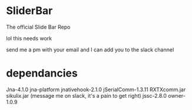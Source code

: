 # SliderBar
The official Slide Bar Repo

lol this needs work

send me a pm with your email and I can add you to the slack channel

# dependancies
Jna-4.1.0
jna-platform
jnativehook-2.1.0
jSerialComm-1.3.11
RXTXcomm.jar
sikulix.jar (message me on slack, it's a pain to get right)
jssc-2.8.0
owner-1.0.9
